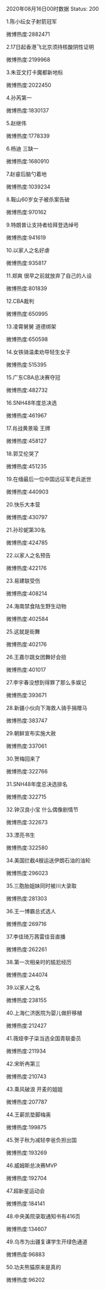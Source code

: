 2020年08月16日00时数据
Status: 200

1.陈小纭女子射箭冠军

微博热度:2882471

2.17日起香港飞北京须持核酸阴性证明

微博热度:2199968

3.朱亚文打卡魔都新地标

微博热度:2022450

4.孙芮第一

微博热度:1830137

5.赵继伟

微博热度:1778339

6.杨迪 三缺一

微博热度:1680910

7.赵睿后脑勺着地

微博热度:1039234

8.鞍山60岁女子被杀案告破

微博热度:970162

9.特朗普让支持者给拜登选绰号

微博热度:941619

10.以家人之名好虐

微博热度:935817

11.郑爽 很早之前就放弃了自己的人设

微博热度:801839

12.CBA裁判

微博热度:650995

13.凌霄舅舅 道德绑架

微博热度:650598

14.女铁骑温柔劝导轻生女子

微博热度:515395

15.广东CBA总决赛夺冠

微博热度:482732

16.SNH48年度总决选

微博热度:461967

17.肖战黄景瑜 王牌

微博热度:458127

18.郭艾伦哭了

微博热度:451235

19.在缅最后一位中国远征军老兵逝世

微博热度:440903

20.快乐大本营

微博热度:430797

21.孙珍妮第30名

微博热度:424785

22.以家人之名预告

微博热度:422176

23.易建联受伤

微博热度:408214

24.海南禁食陆生野生动物

微博热度:402584

25.这就是街舞

微博热度:402176

26.王嘉尔跳女团舞好会扭

微博热度:401017

27.李宇春没想到得罪了那么多娱记

微博热度:393671

28.新疆小伙向下海救人骑手捐赠马

微博热度:383747

29.朝鲜宣布实施大赦

微博热度:337061

30.贺梅回来了

微博热度:322766

31.SNH48年度总决选排名

微博热度:322715

32.钟汉良小宝 什么偶像剧情节

微博热度:322673

33.漂亮书生

微博热度:322580

34.美国拦截4艘运送伊朗石油的油轮

微博热度:296023

35.三胞胎姐妹同时被川大录取

微博热度:281303

36.王一博霸总式选人

微博热度:269716

37.李佳琦万茜雷佳音直播

微博热度:262261

38.第一次相亲时的尴尬经历

微博热度:244074

39.以家人之名

微博热度:238155

40.上海仁济医院为婴儿做肝移植

微博热度:212427

41.薇娅李子柒当选全国青联委员

微博热度:211934

42.宋昕冉第三

微博热度:210743

43.乘风破浪 开麦的姐姐

微博热度:207787

44.王薪凯垫脚梅奥

微博热度:199875

45.贺子秋为减轻李爸负担出国

微博热度:193269

46.威姆斯总决赛MVP

微博热度:192704

47.超新星运动会

微博热度:184141

48.中央美院录取通知书有416页

微博热度:134607

49.乌市为出疆复课学生开绿色通道

微博热度:96883

50.功夫熊猫原来是真的

微博热度:96202

